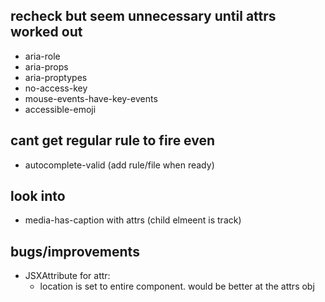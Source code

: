 ## recheck but seem unnecessary until attrs worked out

- aria-role
- aria-props
- aria-proptypes
- no-access-key
- mouse-events-have-key-events
- accessible-emoji

## cant get regular rule to fire even

- autocomplete-valid (add rule/file when ready)

## look into

- media-has-caption with attrs (child elmeent is track)

## bugs/improvements

- JSXAttribute for attr:
  - location is set to entire component. would be better at the attrs obj
